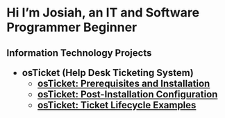 <h1>Hi I’m Josiah, an IT and Software Programmer Beginner
<h2> Information Technology Projects

- <b>osTicket (Help Desk Ticketing System)</b>
  - [osTicket: Prerequisites and Installation](https://github.com/Josiahfrederick/osticket-prereqs)
  - [osTicket: Post-Installation Configuration](https://github.com/Josiahfrederick/post-install-config)
  - [osTicket: Ticket Lifecycle Examples](https://github.com/Josiahfrederick/ticket-lifecycle)






